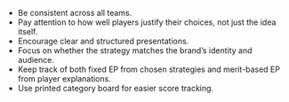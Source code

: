 - Be consistent across all teams.
- Pay attention to how well players justify their choices, not just the idea itself.
- Encourage clear and structured presentations.
- Focus on whether the strategy matches the brand’s identity and audience.
- Keep track of both fixed EP from chosen strategies and merit-based EP from player explanations.
- Use printed category board for easier score tracking.
